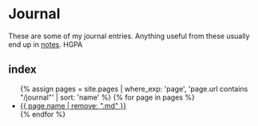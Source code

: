 ---
---

# Journal

These are some of my journal entries.
Anything useful from these usually end up in [notes](../notes/).
HGPA

## index

<ul>
{% assign pages = site.pages | where_exp: 'page', 'page.url contains "/journal"' | sort: 'name' %}
{% for page in pages %}
  <li>
    <a href="{{ page.url }}">{{ page.name | remove: ".md" }}</a>
  </li>
{% endfor %}
</ul>
